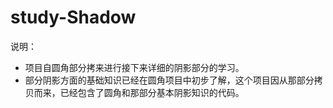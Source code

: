 # study-Shadow
说明：
- 项目自圆角部分拷来进行接下来详细的阴影部分的学习。
- 部分阴影方面的基础知识已经在圆角项目中初步了解，这个项目因从那部分拷贝而来，已经包含了圆角和那部分基本阴影知识的代码。
